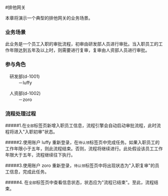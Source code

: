 #排他网关

本章将演示一个典型的排他网关的业务场景。

### 业务场景

此业务是一个员工入职的审批流程，初审由研发部人员进行审批。当入职员工的工作年限达到五年及以上时，则需要进行复审，复审由人资部人员进行审批。

### 参与角色

&emsp;研发部(d-1001)<br/>
&emsp;&emsp;&emsp;－luffy<br/>

&emsp;人资部(d-1002)<br/>
&emsp;&emsp;&emsp;－zoro

### 流程处理过程

#####1.在`全部`标签页新增入职员工信息，流程引擎会自动启动审批流程，此时流程将进入"入职初审"状态。

#####2.使用账户 luffy 重新登录，在`待认领`标签页中完成任务。如果入职员工的工作年限小于五年，则此流程结束。否则，流程将继续进行。此处假设该员工工作年限大于五年，流程继续往下执行。

#####3.使用账户 zoro 重新登录，`待认领`标签页中将出现状态为"入职复审"的员工信息，完成此任务。

#####4. 在`全部`标签页中查看信息状态，状态应为"流程已结束"。至此，流程结束。
